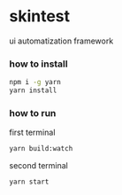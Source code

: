 # skintest
ui automatization framework

### how to install

```bash
npm i -g yarn
yarn install
```

### how to run

first terminal
```bash
yarn build:watch
```
second terminal
```bash
yarn start
```